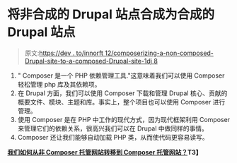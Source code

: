 # 将非合成的 Drupal 站点合成为合成的 Drupal 站点

> 原文:[https://dev . to/innorft 12/composerizing-a-non-composed-Drupal-site-to-a-composed-Drupal-site-1dj 8](https://dev.to/innoraft12/composerizing-a-non-composerized-drupal-site-to-a-composerized-drupal-site-1dj8)

1.  " Composer 是一个 PHP 依赖管理工具."这意味着我们可以使用 Composer 轻松管理 php 库及其依赖项。
2.  在 Drupal 方面，我们可以使用 Composer 下载和管理 Drupal 核心、贡献的概要文件、模块、主题和库。事实上，整个项目也可以使用 Composer 进行管理。
3.  使用 Composer 是在 PHP 中工作的现代方式，因为现代框架利用 Composer 来管理它们的依赖关系，很高兴我们可以在 Drupal 中做同样的事情。
4.  Composer 还让我们能够自动加载 PHP 类，从而使代码更容易读写。

**[我们如何从非 Composer 托管网站转移到 Composer 托管网站？](https://www.innoraft.com/blogs/composerizing-non-composerized-drupal-site-composerized-drupal-site)T3】**